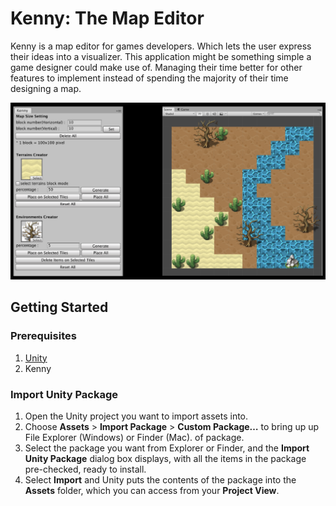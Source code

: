 # Kenny: The Map Editor

Kenny is a map editor for games developers. Which lets the user express their ideas into a visualizer. This application might be something simple a game designer could make use of. Managing their time better for other features to implement instead of spending the majority of their time designing a map.

![kenny editor example](https://github.com/Gunzther/KennyEditor/blob/master/kenny_editor.png)

## Getting Started

### Prerequisites

1. [Unity](https://unity3d.com/get-unity/download)
1. Kenny

### Import Unity Package

1. Open the Unity project you want to import assets into.
1. Choose **Assets** > **Import Package** > **Custom Package…** to bring up up File Explorer (Windows) or Finder (Mac). of package.
1. Select the package you want from Explorer or Finder, and the **Import Unity Package** dialog box displays, with all the items in the package pre-checked, ready to install.
1. Select **Import** and Unity puts the contents of the package into the **Assets** folder, which you can access from your **Project View**.
